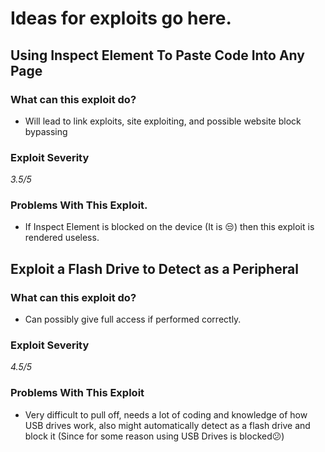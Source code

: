 # Ideas for exploits go here.



## Using Inspect Element To Paste Code Into Any Page

### What can this exploit do?

- Will lead to link exploits, site exploiting, and possible website block bypassing

### Exploit Severity

*3.5/5*

### Problems With This Exploit.

- If Inspect Element is blocked on the device (It is 😒) then this exploit is rendered useless.





## Exploit a Flash Drive to Detect as a Peripheral

### What can this exploit do?

- Can possibly give full access if performed correctly.

### Exploit Severity

*4.5/5*

### Problems With This Exploit

- Very difficult to pull off, needs  a lot of coding and knowledge of how USB drives work, also might automatically detect as a flash drive and block it (Since for some reason using USB Drives is blocked😕)





## 
